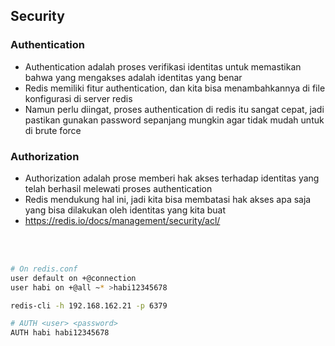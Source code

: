 ## Security

### Authentication

- Authentication adalah proses verifikasi identitas untuk memastikan bahwa yang mengakses adalah identitas yang benar
- Redis memiliki fitur authentication, dan kita bisa menambahkannya di file konfigurasi di server redis
- Namun perlu diingat, proses authentication di redis itu sangat cepat, jadi pastikan gunakan password sepanjang mungkin agar tidak mudah untuk di brute force 

### Authorization

- Authorization adalah prose memberi hak akses terhadap identitas yang telah berhasil melewati proses authentication
- Redis mendukung hal ini, jadi kita bisa membatasi hak akses apa saja yang bisa dilakukan oleh identitas yang kita buat
- https://redis.io/docs/management/security/acl/ 

<br />
<br />

```bash
# On redis.conf
user default on +@connection
user habi on +@all ~* >habi12345678
```

```bash
redis-cli -h 192.168.162.21 -p 6379

# AUTH <user> <password>
AUTH habi habi12345678
```